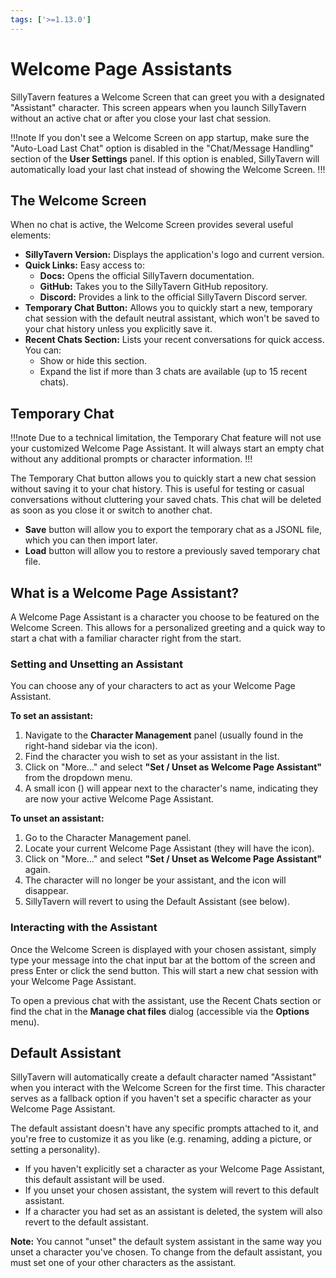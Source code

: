 ```yaml
---
tags: ['>=1.13.0']
---
```


# Welcome Page Assistants

SillyTavern features a Welcome Screen that can greet you with a designated "Assistant" character. This screen appears when you launch SillyTavern without an active chat or after you close your last chat session.

!!!note
If you don't see a Welcome Screen on app startup, make sure the "Auto-Load Last Chat" option is disabled in the "Chat/Message Handling" section of the **<i class="fa-solid fa-user-cog"></i> User Settings** panel. If this option is enabled, SillyTavern will automatically load your last chat instead of showing the Welcome Screen.
!!!

## The Welcome Screen

When no chat is active, the Welcome Screen provides several useful elements:

* **SillyTavern Version:** Displays the application's logo and current version.
* **Quick Links:** Easy access to:
  * **Docs:** Opens the official SillyTavern documentation.
  * **GitHub:** Takes you to the SillyTavern GitHub repository.
  * **Discord:** Provides a link to the official SillyTavern Discord server.
* **Temporary Chat Button:** Allows you to quickly start a new, temporary chat session with the default neutral assistant, which won't be saved to your chat history unless you explicitly save it.
* **Recent Chats Section:** Lists your recent conversations for quick access. You can:
  * Show or hide this section.
  * Expand the list if more than 3 chats are available (up to 15 recent chats).

## Temporary Chat

!!!note
Due to a technical limitation, the Temporary Chat feature will not use your customized Welcome Page Assistant. It will always start an empty chat without any additional prompts or character information.
!!!

The Temporary Chat button allows you to quickly start a new chat session without saving it to your chat history. This is useful for testing or casual conversations without cluttering your saved chats. This chat will be deleted as soon as you close it or switch to another chat.

* **Save** button will allow you to export the temporary chat as a JSONL file, which you can then import later.
* **Load** button will allow you to restore a previously saved temporary chat file.

## What is a Welcome Page Assistant?

A Welcome Page Assistant is a character you choose to be featured on the Welcome Screen. This allows for a personalized greeting and a quick way to start a chat with a familiar character right from the start.

### Setting and Unsetting an Assistant

You can choose any of your characters to act as your Welcome Page Assistant.

**To set an assistant:**

1. Navigate to the **Character Management** panel (usually found in the right-hand sidebar via the <i class="fa-solid fa-address-card"></i> icon).
2. Find the character you wish to set as your assistant in the list.
3. Click on "More..." and select **"Set / Unset as Welcome Page Assistant"** from the dropdown menu.
4. A small icon (<i class="fa-solid fa-user-graduate"></i>) will appear next to the character's name, indicating they are now your active Welcome Page Assistant.

**To unset an assistant:**

1. Go to the Character Management panel.
2. Locate your current Welcome Page Assistant (they will have the <i class="fa-solid fa-user-graduate"></i> icon).
3. Click on "More..." and select **"Set / Unset as Welcome Page Assistant"** again.
4. The character will no longer be your assistant, and the <i class="fa-solid fa-user-graduate"></i> icon will disappear.
5. SillyTavern will revert to using the Default Assistant (see below).

### Interacting with the Assistant

Once the Welcome Screen is displayed with your chosen assistant, simply type your message into the chat input bar at the bottom of the screen and press Enter or click the send button. This will start a new chat session with your Welcome Page Assistant.

To open a previous chat with the assistant, use the Recent Chats section or find the chat in the **Manage chat files** dialog (accessible via the **<i class="fa-solid fa-bars"></i> Options** menu).

## Default Assistant

SillyTavern will automatically create a default character named "Assistant" when you interact with the Welcome Screen for the first time. This character serves as a fallback option if you haven't set a specific character as your Welcome Page Assistant.

The default assistant doesn't have any specific prompts attached to it, and you're free to customize it as you like (e.g. renaming, adding a picture, or setting a personality).

* If you haven't explicitly set a character as your Welcome Page Assistant, this default assistant will be used.
* If you unset your chosen assistant, the system will revert to this default assistant.
* If a character you had set as an assistant is deleted, the system will also revert to the default assistant.

**Note:** You cannot "unset" the default system assistant in the same way you unset a character you've chosen. To change from the default assistant, you must set one of your other characters as the assistant.
